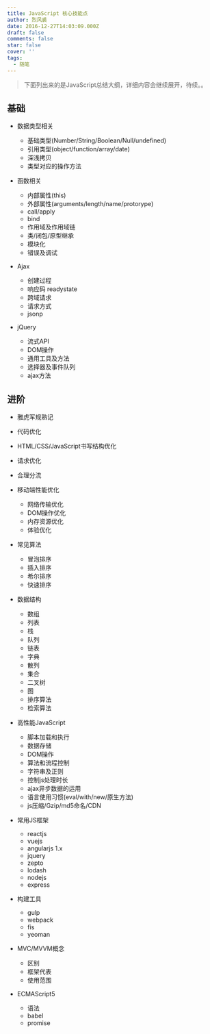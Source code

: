 ```yaml
---
title: JavaScript 核心技能点
author: 烈风裘
date: 2016-12-27T14:03:09.000Z
draft: false
comments: false
star: false
cover: ''
tags: 
  - 随笔
---
```



> 下面列出来的是JavaScript总结大纲，详细内容会继续展开，待续。。

##  基础
* 数据类型相关
  * 基础类型(Number/String/Boolean/Null/undefined)
  * 引用类型(object/function/array/date)
  * 深浅拷贝
  * 类型对应的操作方法

* 函数相关
   * 内部属性(this)
   * 外部属性(arguments/length/name/protorype)
   * call/apply
   * bind
   * 作用域及作用域链
   * 类/闭包/原型继承
   * 模块化
   * 错误及调试
   
* Ajax
   * 创建过程
   * 响应码 readystate
   * 跨域请求
   * 请求方式
   * jsonp
 
* jQuery 
   * 流式API
   * DOM操作
   * 通用工具及方法
   * 选择器及事件队列
   * ajax方法

## 进阶

* 雅虎军规熟记
 * 代码优化
 * HTML/CSS/JavaScript书写结构优化
 * 请求优化
 * 合理分流
    
* 移动端性能优化
  * 网络传输优化
  * DOM操作优化
  * 内存资源优化
  * 体验优化

* 常见算法
  * 冒泡排序
  * 插入排序
  * 希尔排序
  * 快速排序

* 数据结构
   * 数组
   * 列表
   * 栈
   * 队列
   * 链表
   * 字典
   * 散列
   * 集合
   * 二叉树
   * 图
   * 排序算法
   * 检索算法

* 高性能JavaScript
  * 脚本加载和执行
  * 数据存储
  * DOM操作
  * 算法和流程控制
  * 字符串及正则
  * 控制js处理时长
  * ajax异步数据的运用
  * 语言使用习惯(eval/with/new/原生方法)
  * js压缩/Gzip/md5命名/CDN

* 常用JS框架
  * reactjs
  * vuejs
  * angularjs 1.x
  * jquery
  * zepto
  * lodash
  * nodejs
  * express

* 构建工具
   * gulp
   * webpack
   * fis
   * yeoman
       
* MVC/MVVM概念
   * 区别
   * 框架代表
   * 使用范围   

* ECMAScript5
  * 语法
  * babel
  * promise
  

  
